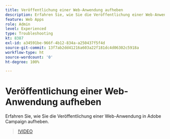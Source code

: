 ```yaml
---
title: Veröffentlichung einer Web-Anwendung aufheben
description: Erfahren Sie, wie Sie die Veröffentlichung einer Web-Anwendung in Adobe Campaign aufheben.
feature: Web Apps
role: Admin
level: Experienced
type: Troubleshooting
kt: 8387
exl-id: a34591be-966f-4b12-834a-a250437f5f4d
source-git-commit: 13f7ab2dd41216a603a22f181dc4d06302c5918a
workflow-type: ht
source-wordcount: '0'
ht-degree: 100%

---
```


# Veröffentlichung einer Web-Anwendung aufheben

Erfahren Sie, wie Sie die Veröffentlichung einer Web-Anwendung in Adobe Campaign aufheben.

>[!VIDEO](https://video.tv.adobe.com/v/335892?quality=12&learn=on)
